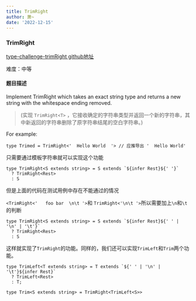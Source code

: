```yaml
---
title: TrimRight
author: 萧~
date: '2022-12-15'
---
```


### TrimRight

[type-challenge-trimRight github地址](https://github.com/type-challenges/type-challenges/blob/main/questions/04803-medium-trim-right/README.zh-CN.md)

难度：中等

#### 题目描述

Implement TrimRight<T> which takes an exact string type and returns a new string with the whitespace ending removed.

>(实现 ```TrimRight<T>``` ，它接收确定的字符串类型并返回一个新的字符串，其中新返回的字符串删除了原字符串结尾的空白字符串。)

For example:

```
type Trimed = TrimRight<'  Hello World  '> // 应推导出 '  Hello World'
```

只需要通过模板字符串就可以实现这个功能

```
type TrimRight<S extends string> = S extends `${infer Rest}${' '}`
  ? TrimRight<Rest>
  : S 
```

但是上面的代码在测试用例中存在不能通过的情况

```<TrimRight<'   foo bar  \n\t '>```和
```TrimRight<'\n\t '>```所以需要加上```\n```和```\t```的判断

```
type TrimRight<S extends string> = S extends `${infer Rest}${' ' | '\n' | '\t'}`
  ? TrimRight<Rest>
  : S
```

这样就实现了```TrimRight```的功能。同样的，我们还可以实现```TrimLeft```和```Trim```两个功能。

```
type TrimLeft<T extends string> = T extends `${' ' | '\n' | '\t'}${infer Rest}`
  ? TrimLeft<Rest>
  : T;
```

```
type Trim<S extends string> = TrimRight<TrimLeft<S>>
```
